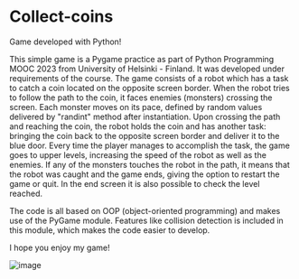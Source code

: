 # Collect-coins
Game developed with Python!

This simple game is a Pygame practice as part of Python Programming MOOC 2023 from University of Helsinki - Finland.
It was developed under requirements of the course.
The game consists of a robot which has a task to catch a coin located on the opposite screen border.
When the robot tries to follow the path to the coin, it faces enemies (monsters) crossing the screen.
Each monster moves on its pace, defined by random values delivered by "randint" method after instantiation.
Upon crossing the path and reaching the coin, the robot holds the coin and has another task: bringing the coin
back to the opposite screen border and deliver it to the blue door. Every time the player manages to accomplish the task,
the game goes to upper levels, increasing the speed of the robot as well as the enemies.
If any of the monsters touches the robot in the path, it means that the robot was caught and the game ends, giving the option to
restart the game or quit. In the end screen it is also possible to check the level reached.

The code is all based on OOP (object-oriented programming) and makes use of the PyGame module.
Features like collision detection is included in this module, which makes the code easier to develop.

I hope you enjoy my game!

![image](https://github.com/fabioweck/Collect-coins/assets/115494238/5c34ea9d-881e-4bef-a902-b7cf21684207)
